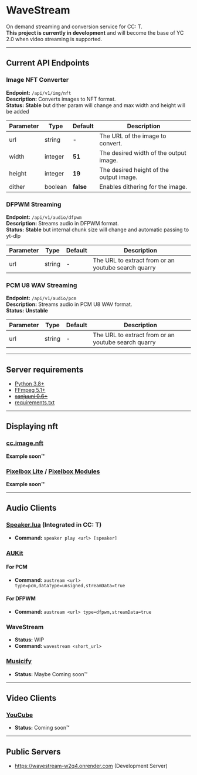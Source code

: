 # WaveStream

On demand streaming and conversion service for CC: T. \
**This project is currently in development** and will become the base of YC 2.0 when video streaming is supported.

---

## Current API Endpoints

### **Image NFT Converter**

**Endpoint:** `/api/v1/img/nft` \
**Description:** Converts images to NFT format. \
**Status:** **Stable** but dither param will change and max width and height will be added

| Parameter | Type     | Default    | Description                                  |
|-----------|----------|------------|----------------------------------------------|
| url       | string   | -          | The URL of the image to convert.             |
| width     | integer  | **51**     | The desired width of the output image.       |
| height    | integer  | **19**     | The desired height of the output image.      |
| dither    | boolean  | **false**  | Enables dithering for the image.             |

### **DFPWM Streaming**

**Endpoint:** `/api/v1/audio/dfpwm` \
**Description:** Streams audio in DFPWM format. \
**Status:** **Stable** but internal chunk size will change and automatic passing to yt-dlp

| Parameter | Type     | Default  | Description                                         |
|-----------|----------|----------|-----------------------------------------------------|
| url       | string   | -        | The URL to extract from or an youtube search quarry |

### **PCM U8 WAV Streaming**

**Endpoint:** `/api/v1/audio/pcm` \
**Description:** Streams audio in PCM U8 WAV format. \
**Status:** **Unstable**

| Parameter | Type     | Default  | Description                                         |
|-----------|----------|----------|-----------------------------------------------------|
| url       | string   | -        | The URL to extract from or an youtube search quarry |

---

## Server requirements

- [Python 3.8+]
- [FFmpeg 5.1+]
- ~~[sanjuuni 0.6+]~~
- [requirements.txt]

---

## Displaying nft

### [cc.image.nft]

**Example soon™**

### [Pixelbox Lite] / [Pixelbox Modules]

**Example soon™**

---

## Audio Clients

### [Speaker.lua] (Integrated in CC: T)

- **Command:** `speaker play <url> [speaker]`

### [AUKit]

#### For PCM

- **Command:** `austream <url> type=pcm,dataType=unsigned,streamData=true`

#### For DFPWM

- **Command:** `austream <url> type=dfpwm,streamData=true`

### WaveStream

- **Status:** WIP
- **Command:** `wavestream <short_url>`

### [Musicify]

- **Status:** Maybe Coming soon™

---


## Video Clients

### [YouCube]

- **Status:** Coming soon™

---

## Public Servers

- https://wavestream-w2q4.onrender.com (Development Server)

[Musicify]: https://github.com/knijn/musicify
[AUKit]: https://github.com/MCJack123/AUKit
[Speaker.lua]: https://github.com/cc-tweaked/CC-Tweaked/blob/mc-1.20.x/projects/core/src/main/resources/data/computercraft/lua/rom/programs/fun/speaker.lua
[cc.image.nft]: https://tweaked.cc/library/cc.image.nft.html
[Pixelbox Lite]: https://github.com/9551-Dev/pixelbox_lite
[Pixelbox Modules]: https://github.com/9551-Dev/pixelbox_modules
[Python 3.8+]: https://www.python.org/downloads/
[FFmpeg 5.1+]: https://ffmpeg.org/
[requirements.txt]: requirements.txt
[sanjuuni 0.6+]: https://github.com/MCJack123/sanjuuni
[YouCube]: https://github.com/CC-YouCube/client
